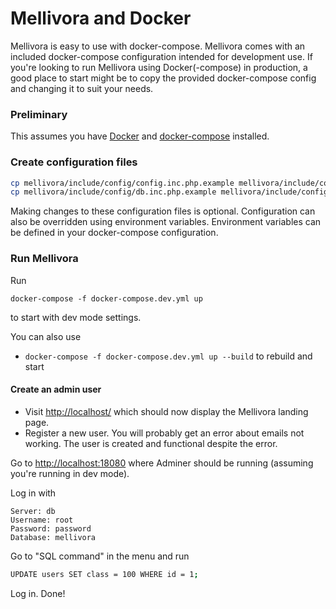 Mellivora and Docker
=========

Mellivora is easy to use with docker-compose.
Mellivora comes with an included docker-compose configuration intended for development use.
If you're looking to run Mellivora using Docker(-compose) in production, a good place to start might be to copy the provided docker-compose config and changing it to suit your needs.

### Preliminary

This assumes you have [Docker](https://docs.docker.com/) and [docker-compose](https://docs.docker.com/compose/) installed.

### Create configuration files

```sh
cp mellivora/include/config/config.inc.php.example mellivora/include/config/config.inc.php
cp mellivora/include/config/db.inc.php.example mellivora/include/config/db.inc.php
```

Making changes to these configuration files is optional.
Configuration can also be overridden using environment variables.
Environment variables can be defined in your docker-compose configuration.

### Run Mellivora

Run

``docker-compose -f docker-compose.dev.yml up``

to start with dev mode settings.

You can also use
 * ``docker-compose -f docker-compose.dev.yml up --build`` to rebuild and start

#### Create an admin user

- Visit [http://localhost/](http://localhost/) which should now display the Mellivora landing page.
- Register a new user. You will probably get an error about emails not working. The user is created and functional despite the error.

Go to [http://localhost:18080](http://localhost:18080) where Adminer should be running (assuming you're running in dev mode).

Log in with 
```
Server: db
Username: root
Password: password
Database: mellivora
```

Go to "SQL command" in the menu and run

```sh
UPDATE users SET class = 100 WHERE id = 1;
```

Log in. Done!